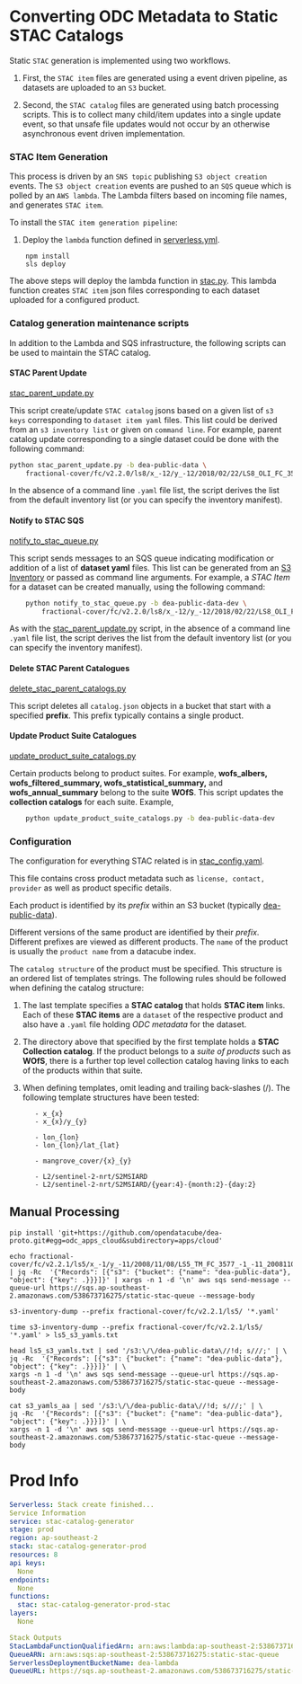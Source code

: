 # Converting ODC Metadata to Static STAC Catalogs

Static `STAC` generation is implemented using two workflows. 

1. First, the `STAC item` files are generated using a event driven pipeline, as datasets are uploaded to 
   an `S3` bucket. 

2. Second, the `STAC catalog` files are generated using batch processing
   scripts. This is to collect many child/item updates into a single update event, so that unsafe
   file updates would not occur by an otherwise asynchronous event driven implementation. 

### STAC Item Generation

This process is driven by an `SNS topic` publishing `S3 object creation` events. The 
`S3 object creation` events are pushed to an `SQS` queue which is polled by an `AWS lambda`.
The Lambda filters based on incoming file names, and generates `STAC item`. 

To install the `STAC item generation pipeline`:  


1. Deploy the `lambda` function defined in [serverless.yml](serverless.yml).

```
    npm install
    sls deploy
```

The above steps will deploy the lambda function in [stac.py](stac.py). 
This lambda function creates `STAC item` json files corresponding to each
dataset uploaded for a configured product.

### Catalog generation maintenance scripts

In addition to the Lambda and SQS infrastructure, the following scripts 
can be used to maintain the STAC catalog.

#### STAC Parent Update 
[stac_parent_update.py](stac_parent_update.py)

This script create/update `STAC catalog` jsons based 
on a given list of `s3 keys` corresponding to `dataset item yaml` files. This list
could be derived from an `s3 inventory list` or given on `command line`. For example,
parent catalog update corresponding to a single dataset could be done with
the following command:
    
```bash
python stac_parent_update.py -b dea-public-data \
    fractional-cover/fc/v2.2.0/ls8/x_-12/y_-12/2018/02/22/LS8_OLI_FC_3577_-12_-12_20180222125938.yaml
```

In the absence of a command line `.yaml` file list, the script derives the list
from the default inventory list (or you can specify the inventory manifest).

#### Notify to STAC SQS
[notify_to_stac_queue.py](notify_to_stac_queue.py)

This script sends messages to an SQS queue indicating modification or addition of
a list of **dataset yaml** files. 
This list can be generated from an [S3 Inventory](https://docs.aws.amazon.com/AmazonS3/latest/dev/storage-inventory.html)
or passed as command line arguments.
For example, a *STAC Item* for a dataset can be created manually, using the following command:

```bash
    python notify_to_stac_queue.py -b dea-public-data-dev \
        fractional-cover/fc/v2.2.0/ls8/x_-12/y_-12/2018/02/22/LS8_OLI_FC_3577_-12_-12_20180222125938.yaml
```
    
As with the [stac_parent_update.py](stac_parent_update.py) script, in the absence of a command line `.yaml` 
file list, the script derives the list
from the default inventory list (or you can specify the inventory manifest). 

#### Delete STAC Parent Catalogues
[delete_stac_parent_catalogs.py](delete_stac_parent_catalogs.py)
 
This script deletes all `catalog.json` objects in a bucket that start with a specified **prefix**.
This prefix typically contains a single product.


#### Update Product Suite Catalogues
[update_product_suite_catalogs.py](update_product_suite_catalogs.py)

Certain products belong to product
suites. For example, **wofs_albers, wofs_filtered_summary, wofs_statistical_summary,**
and **wofs_annual_summary** belong to the suite **WOfS**. This script updates the
**collection catalogs** for each suite. Example,
 
```bash
    python update_product_suite_catalogs.py -b dea-public-data-dev
```

### Configuration

The configuration for everything STAC related is in [stac_config.yaml](stac_config.yaml).

This file contains cross product metadata
such as `license, contact, provider` as well as product specific details.

Each product is identified by its
*prefix* within an S3 bucket (typically [dea-public-data](https://data.dea.ga.gov.au/)).

Different versions of the same product are identified by their *prefix*. Different prefixes are
viewed as different products. The `name` of the 
product is usually the `product name` from a datacube index.

The `catalog structure` of the product must be specified. This structure is an 
ordered list of templates strings. The following rules should be followed when defining the catalog structure:

1. The last template specifies a **STAC catalog** that holds **STAC item** links. Each of
these **STAC items** are a `dataset` of the respective product and also have a 
`.yaml` file holding *ODC metadata* for the dataset.

2. The directory above that specified by the first template holds a 
**STAC Collection catalog**. If the product belongs to a *suite of products* such
as **WOfS**, there is a further top level collection catalog having links to each
of the products within that suite.

3. When defining templates, omit leading and trailing back-slashes (/). 
The following template structures have been tested:

   ```
      - x_{x}
      - x_{x}/y_{y}
   ```

   ```
      - lon_{lon}
      - lon_{lon}/lat_{lat}
   ```

   ```
      - mangrove_cover/{x}_{y}
   ```

   ```
      - L2/sentinel-2-nrt/S2MSIARD
      - L2/sentinel-2-nrt/S2MSIARD/{year:4}-{month:2}-{day:2}
   ```
   
## Manual Processing
```
pip install 'git+https://github.com/opendatacube/dea-proto.git#egg=odc_apps_cloud&subdirectory=apps/cloud'

echo fractional-cover/fc/v2.2.1/ls5/x_-1/y_-11/2008/11/08/LS5_TM_FC_3577_-1_-11_20081108005928_STAC.json | jq -Rc  '{"Records": [{"s3": {"bucket": {"name": "dea-public-data"}, "object": {"key": .}}}]}' | xargs -n 1 -d '\n' aws sqs send-message --queue-url https://sqs.ap-southeast-2.amazonaws.com/538673716275/static-stac-queue --message-body

s3-inventory-dump --prefix fractional-cover/fc/v2.2.1/ls5/ '*.yaml'

time s3-inventory-dump --prefix fractional-cover/fc/v2.2.1/ls5/ '*.yaml' > ls5_s3_yamls.txt

head ls5_s3_yamls.txt | sed '/s3:\/\/dea-public-data\//!d; s///;' | \
jq -Rc  '{"Records": [{"s3": {"bucket": {"name": "dea-public-data"}, "object": {"key": .}}}]}' | \
xargs -n 1 -d '\n' aws sqs send-message --queue-url https://sqs.ap-southeast-2.amazonaws.com/538673716275/static-stac-queue --message-body

cat s3_yamls_aa | sed '/s3:\/\/dea-public-data\//!d; s///;' | \
jq -Rc  '{"Records": [{"s3": {"bucket": {"name": "dea-public-data"}, "object": {"key": .}}}]}' | \
xargs -n 1 -d '\n' aws sqs send-message --queue-url https://sqs.ap-southeast-2.amazonaws.com/538673716275/static-stac-queue --message-body
```

# Prod Info
 
```yaml
Serverless: Stack create finished...
Service Information
service: stac-catalog-generator
stage: prod
region: ap-southeast-2
stack: stac-catalog-generator-prod
resources: 8
api keys:
  None
endpoints:
  None
functions:
  stac: stac-catalog-generator-prod-stac
layers:
  None

Stack Outputs
StacLambdaFunctionQualifiedArn: arn:aws:lambda:ap-southeast-2:538673716275:function:stac-catalog-generator-prod-stac:1
QueueARN: arn:aws:sqs:ap-southeast-2:538673716275:static-stac-queue
ServerlessDeploymentBucketName: dea-lambda
QueueURL: https://sqs.ap-southeast-2.amazonaws.com/538673716275/static-stac-queue

```